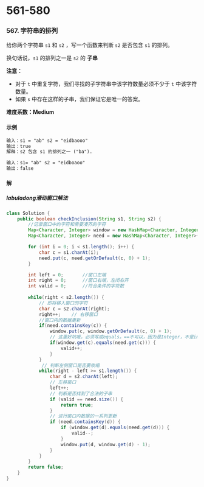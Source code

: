# 561-580

### 567. 字符串的排列

给你两个字符串 `s1` 和 `s2` ，写一个函数来判断 `s2` 是否包含 `s1` 的排列。

换句话说，`s1` 的排列之一是 `s2` 的 **子串** 

**注意：**

- 对于 `t` 中重复字符，我们寻找的子字符串中该字符数量必须不少于 `t` 中该字符数量。
- 如果 `s` 中存在这样的子串，我们保证它是唯一的答案。

**难度系数：Medium**

#### 示例

```markdown
输入：s1 = "ab" s2 = "eidbaooo"
输出：true
解释：s2 包含 s1 的排列之一 ("ba").

输入：s1= "ab" s2 = "eidboaoo"
输出：false
```

#### 解

##### labuladong滑动窗口解法


```java
class Solution {
    public boolean checkInclusion(String s1, String s2) {
        //记录窗口中的字符和需要凑齐的字符
        Map<Character, Integer> window = new HashMap<Character, Integer>();
        Map<Character, Integer> need = new HashMap<Character, Integer>();

        for (int i = 0; i < s1.length(); i++) {
            char c = s1.charAt(i);
            need.put(c, need.getOrDefault(c, 0) + 1);
        }

        int left = 0;		//窗口左端
        int right = 0;		//窗口右端，左闭右开
        int valid = 0;      //符合条件的字符数
        
        while(right < s2.length()) {
        	// 即将移入窗口的字符
            char c = s2.charAt(right);
            right++;    // 右移窗口
            //窗口内的数据更新
            if(need.containsKey(c)) {
                window.put(c, window.getOrDefault(c, 0) + 1);
                // 这里好坑哦，必须写成equals。==不可以，因为是Integer，不是int
                if(window.get(c).equals(need.get(c))) {
                    valid++;
                }
            }  
             // 判断左侧窗口是否要收缩
            while(right - left >= s1.length()) {
                char d = s2.charAt(left);
                // 左移窗口
                left++;
                // 判断是否找到了合法的子串
                if (valid == need.size()) {
                    return true;
                }
                // 进行窗口内数据的一系列更新
                if (need.containsKey(d)) {
                    if (window.get(d).equals(need.get(d))) {
                        valid--;
                    }
                    window.put(d, window.get(d) - 1);
                }
            }
        }
        return false;
    }
}
```





